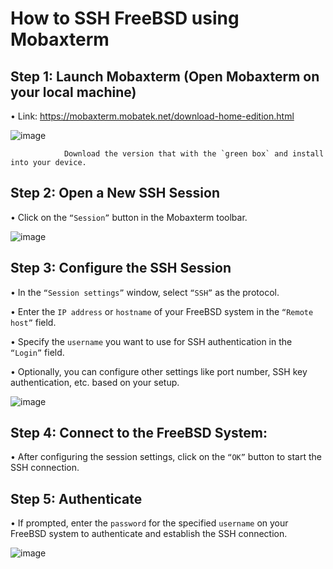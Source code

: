 # How to SSH FreeBSD using Mobaxterm

## Step 1: Launch Mobaxterm (Open Mobaxterm on your local machine) 

•	Link: https://mobaxterm.mobatek.net/download-home-edition.html

![image](https://github.com/addff/2403-ITT440/assets/112098507/604101ef-1d6e-4862-8d05-03d708ee3465)

                Download the version that with the `green box` and install into your device.

## Step 2: Open a New SSH Session

•	Click on the `“Session”` button in the Mobaxterm toolbar.

![image](https://github.com/addff/2403-ITT440/assets/112098507/2db7aea1-bf5a-4e01-b1eb-50754822ea82)


## Step 3: Configure the SSH Session

•	In the `“Session settings”` window, select `“SSH”` as the protocol.

•	Enter the `IP address` or `hostname` of your FreeBSD system in the `“Remote host”` field.

•	Specify the `username` you want to use for SSH authentication in the `“Login”` field.

•	Optionally, you can configure other settings like port number, SSH key authentication, etc. based on your setup.

![image](https://github.com/addff/2403-ITT440/assets/112098507/54ed8af4-9490-4837-a4a1-f37e76718bf2)

## Step 4: Connect to the FreeBSD System:

•	After configuring the session settings, click on the `“OK”` button to start the SSH connection.




## Step 5: Authenticate 

•	If prompted, enter the `password` for the specified `username` on your FreeBSD system to authenticate and establish the SSH connection.

![image](https://github.com/addff/2403-ITT440/assets/112098507/65aa0618-e486-487c-9e11-673770964caa)


